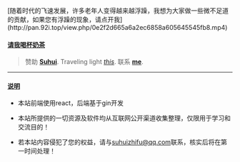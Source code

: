<div class="md-content"><div id="md-preview" class="md
<div class="md-content"><div id="md-preview" class="md-preview vuepress-theme">
[随着时代的飞速发展，许多老年人变得越来越浮躁，我想为大家做一些微不足道的贡献，如果您有浮躁的现象，请点开我](http://pan.92i.top/view.php/0e2f2d665a6a2ec6858a605645545fb8.mp4)

#### [请我喝杯奶茶](#请我喝杯奶茶)
> 赞助  **[Suhui](http://zanzhu.211fk.com/)**.
> Traveling light _[this](http://pan.211fk.com/%E8%A7%86%E9%A2%91/Traveling%20light.mp4)_.
> 联系   **[me](https://qm.qq.com/cgi-bin/qm/qr?k=IAvp7JkZ9q4APWh-1vRLprQgd-DT6RSq&amp;noverify=0)**.

* * *

#### [说明](#说明)

*   本站前端使用react，后端基于gin开发

*   本站所提供的一切资源及软件均从互联网公开渠道收集整理，仅限用于学习和交流目的！

*   若本站内容侵犯了您的权益，请与[suhuizhifu@qq.com](mailto:suhuizhifu@qq.com)联系，核实后将在第一时间处理！
  </div>
  </div>
